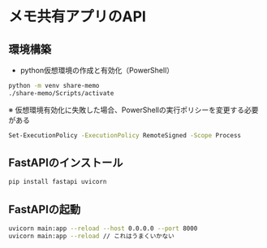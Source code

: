 # メモ共有アプリのAPI

## 環境構築
- python仮想環境の作成と有効化（PowerShell）
```bash
python -m venv share-memo
./share-memo/Scripts/activate
``` 

※ 仮想環境有効化に失敗した場合、PowerShellの実行ポリシーを変更する必要がある  
```bash
Set-ExecutionPolicy -ExecutionPolicy RemoteSigned -Scope Process
```

## FastAPIのインストール
```bash
pip install fastapi uvicorn
```

## FastAPIの起動
```bash
uvicorn main:app --reload --host 0.0.0.0 --port 8000
uvicorn main:app --reload // これはうまくいかない
``` 
